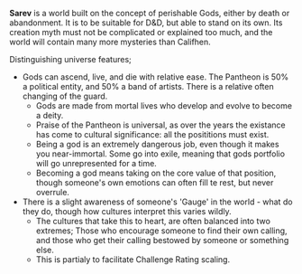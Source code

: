 **Sarev** is a world built on the concept of perishable Gods, either by death or abandonment. It is to be suitable for D&D, but able to stand on its own. Its creation myth must not be complicated or explained too much, and the world will contain many more mysteries than Califhen. 

Distinguishing universe features;
- Gods can ascend, live, and die with relative ease. The Pantheon is 50% a political entity, and 50% a band of artists. There is a relative often changing of the guard.
	- Gods are made from mortal lives who develop and evolve to become a deity.
	- Praise of the Pantheon is universal, as over the years the existance has come to cultural significance: all the posititions must exist.
	- Being a god is an extremely dangerous job, even though it makes you near-immortal. Some go into exile, meaning that gods portfolio will go unrepresented for a time.
	- Becoming a god means taking on the core value of that position, though someone's own emotions can often fill te rest, but never overrule.
- There is a slight awareness of someone's 'Gauge' in the world - what do they do, though how cultures interpret this varies wildly.
	- The cultures that take this to heart, are often balanced into two extremes; Those who encourage someone to find their own calling, and those who get their calling bestowed by someone or something else.
	- This is partialy to facilitate Challenge Rating scaling.